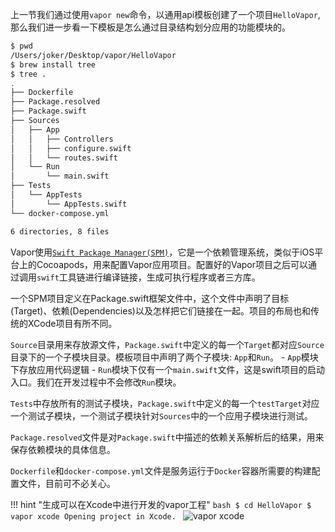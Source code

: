
上一节我们通过使用`vapor new`命令，以通用api模板创建了一个项目`HelloVapor`, 那么我们进一步看一下模板是怎么通过目录结构划分应用的功能模块的。

```bash
$ pwd 
/Users/joker/Desktop/vapor/HelloVapor
$ brew install tree
$ tree .
.
├── Dockerfile
├── Package.resolved
├── Package.swift
├── Sources
│   ├── App
│   │   ├── Controllers
│   │   ├── configure.swift
│   │   └── routes.swift
│   └── Run
│       └── main.swift
├── Tests
│   └── AppTests
│       └── AppTests.swift
└── docker-compose.yml

6 directories, 8 files
```

Vapor使用[`Swift Package Manager(SPM)`](https://swift.org/package-manager/)，它是一个依赖管理系统，类似于iOS平台上的Cocoapods，用来配置Vapor应用项目。配置好的Vapor项目之后可以通过调用`swift`工具链进行编译链接，生成可执行程序或者三方库。

一个SPM项目定义在Package.swift框架文件中，这个文件中声明了目标(Target)、依赖(Dependencies)以及怎样把它们链接在一起。项目的布局也和传统的XCode项目有所不同。

`Source`目录用来存放源文件，`Package.swift`中定义的每一个`Target`都对应`Source`目录下的一个子模块目录。模板项目中声明了两个子模块: `App`和`Run`。
    - `App`模块下存放应用代码逻辑
    - `Run`模块下仅有一个`main.swift`文件，这是swift项目的启动入口。我们在开发过程中不会修改`Run`模块。

`Tests`中存放所有的测试子模块，`Package.swift`中定义的每一个`testTarget`对应一个测试子模块，一个测试子模块针对`Sources`中的一个应用子模块进行测试。

`Package.resolved`文件是对`Package.swift`中描述的依赖关系解析后的结果，用来保存依赖模块的具体信息。

`Dockerfile`和`docker-compose.yml`文件是服务运行于`Docker`容器所需要的构建配置文件，目前可不必关心。

!!! hint "生成可以在Xcode中进行开发的vapor工程"
    ```bash
    $ cd HelloVapor
    $ vapor xcode
    Opening project in Xcode.
    ```
    ![vapor xcode](/assets/vapor-xcode.png)